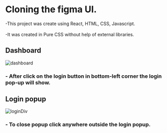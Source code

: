 # Cloning the figma UI.

 -This project was create using React, HTML, CSS, Javascript.
 <br>
 <br>
 -It was created in Pure CSS without help of external libraries.
 
## Dashboard

![dashboard](https://user-images.githubusercontent.com/73953959/180657116-db47f84f-f57f-4705-9d78-4b42056e64e5.png)


###  - After click on the login button in bottom-left corner the login pop-up will show.

## Login popup

![loginDiv](https://user-images.githubusercontent.com/73953959/180657262-345978f9-bc11-4c06-b1e5-5883fc1e8b70.png)

### - To close popup click anywhere outside the login popup.
